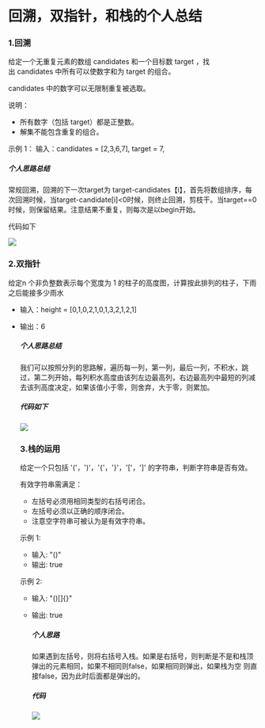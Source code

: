 # 回溯，双指针，和栈的个人总结

### 1.回溯

给定一个无重复元素的数组 candidates 和一个目标数 target ，找出 candidates 中所有可以使数字和为 target 的组合。

candidates 中的数字可以无限制重复被选取。

说明：

* 所有数字（包括 target）都是正整数。
* 解集不能包含重复的组合。 

示例 1：
输入：candidates = [2,3,6,7], target = 7,

##### 个人思路总结

常规回溯，回溯的下一次target为 target-candidates【i】，首先将数组排序，每次回溯时候，当target-candidate[i]<0时候，则终止回溯，剪枝干。当target==0时候，则保留结果。注意结果不重复，则每次是以begin开始。

代码如下

![](images/220725.png)

### 2.双指针

 给定n 个非负整数表示每个宽度为 1 的柱子的高度图，计算按此排列的柱子，下雨之后能接多少雨水

* 输入：height = [0,1,0,2,1,0,1,3,2,1,2,1]

* 输出：6

  ##### 个人思路总结

  我们可以按照分列的思路解，遍历每一列，第一列，最后一列，不积水，跳过，第二列开始，每列积水高度由该列左边最高列，右边最高列中最短的列减去该列高度决定，如果该值小于零，则舍弃，大于零，则累加。

  ##### 代码如下

  ![](images/220725-2.png)

  ### 3.栈的运用

  给定一个只包括 '('，')'，'{'，'}'，'['，']' 的字符串，判断字符串是否有效。

  有效字符串需满足：

  * 左括号必须用相同类型的右括号闭合。
  * 左括号必须以正确的顺序闭合。
  * 注意空字符串可被认为是有效字符串。

  示例 1:

  * 输入: "()"  
  * 输出: true     

  示例 2:

  * 输入: "()[]{}"    

  * 输出: true  

    ##### 个人思路

    如果遇到左括号，则将右括号入栈。如果是右括号，则判断是不是和栈顶弹出的元素相同，如果不相同则false，如果相同则弹出，如果栈为空 则直接false，因为此时后面都是弹出的。

    ##### 代码

    ##### ![](images/0725-3.png)